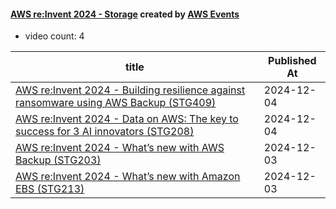 

#### [AWS re:Invent 2024 - Storage](https://www.youtube.com/playlist?list=PL2yQDdvlhXf9EbbweFH0wgqnX8D-co-52) created by [AWS Events](https://www.youtube.com/channel/UCdoadna9HFHsxXWhafhNvKw)

* video count: 4 

| title                                                                                                                                | Published At |
| ------------------------------------------------------------------------------------------------------------------------------------ | ------------ |
| [AWS re:Invent 2024 - Building resilience against ransomware using AWS Backup (STG409)](https://www.youtube.com/watch?v=IvCPOFdf7Hk) | 2024-12-04   |
| [AWS re:Invent 2024 - Data on AWS: The key to success for 3 AI innovators (STG208)](https://www.youtube.com/watch?v=5BjpMNApVAU)     | 2024-12-04   |
| [AWS re:Invent 2024 - What’s new with AWS Backup (STG203)](https://www.youtube.com/watch?v=YFcoAZQvcHM)                              | 2024-12-03   |
| [AWS re:Invent 2024 - What’s new with Amazon EBS (STG213)](https://www.youtube.com/watch?v=pZj4a9SlZgE)                              | 2024-12-03   |